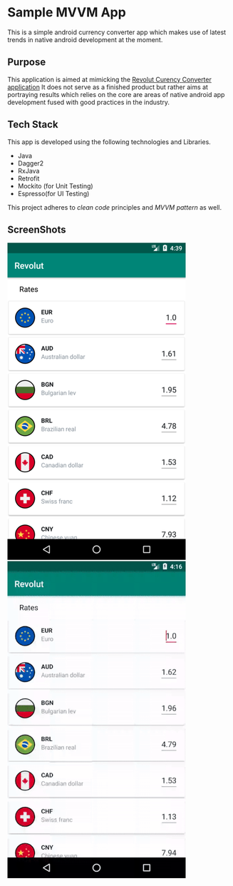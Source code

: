 # Sample MVVM App

This is a simple android currency converter app which makes use of latest
trends in native android development at the moment. 

## Purpose

This application is aimed at mimicking the [Revolut Curency Converter application](https://www.revolut.com/)
It does not serve as a finished product but rather aims at portraying results which relies on the core
are areas of native android app development fused with good practices in the industry.  

## Tech Stack
This app is developed using the following technologies and Libraries.

* Java
* Dagger2
* RxJava
* Retrofit
* Mockito (for Unit Testing)
* Espresso(for UI Testing)

This project adheres to *clean code* principles and *MVVM pattern* as well.

## ScreenShots

![Main Screen](main_screen.png "main screen") &nbsp;&nbsp;&nbsp;&nbsp; ![partial view](gif_working.gif "currency conversion")

